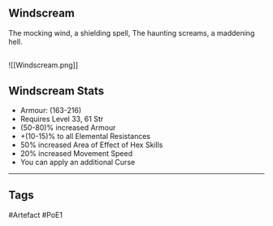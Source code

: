 ## Windscream
The mocking wind, a shielding spell,
The haunting screams, a maddening hell.
##
![[Windscream.png]]
## Windscream Stats
- Armour: (163-216)
- Requires Level 33, 61 Str
- (50-80)% increased Armour
- +(10-15)% to all Elemental Resistances
- 50% increased Area of Effect of Hex Skills
- 20% increased Movement Speed
- You can apply an additional Curse


---
## Tags
#Artefact
#PoE1